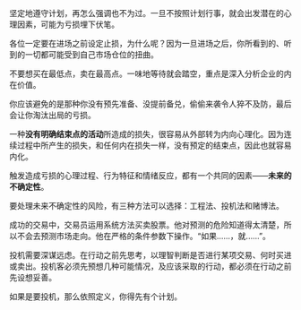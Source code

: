 

坚定地遵守计划，再怎么强调也不为过。一旦不按照计划行事，就会出发潜在的心理因素，可能为亏损埋下伏笔。

各位一定要在进场之前设定止损，为什么呢？因为一旦进场之后，你所看到的、听到的一切都可能受到自己市场仓位的扭曲。

不要想买在最低点，卖在最高点。一味地等待就会踏空，重点是深入分析企业的内在价值。

你应该避免的是那种你没有预先准备、没提前备兑，偷偷来袭令人猝不及防，最后会让你淘汰出局的亏损。

一种**没有明确结束点的活动**所造成的损失，很容易从外部转为内向心理化。因为连续过程中所产生的损失，和任何内在损失一样，没有预定的结束点，因此也就容易内化。

触发造成亏损的心理过程、行为特征和情绪反应，都有一个共同的因素——**未来的不确定性**。

要处理未来不确定性的风险，有三种方法可以选择：工程法、投机法和赌博法。

成功的交易中，交易员运用系统方法买卖股票。他对预测的危险知道得太清楚，所以不会去预测市场走向。他在严格的条件参数下操作。“如果......，就......”。

投机需要深谋远虑。在行动之前先思考，以理智判断是否进行某项交易、何时买进或卖出。投机客必须先预想几种可能情况，及应该采取的行动，都必须在行动之前先设想妥善。

如果是要投机，那么依照定义，你得先有个计划。



